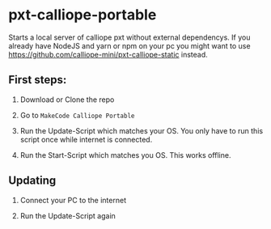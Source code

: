 # pxt-calliope-portable

Starts a local server of calliope pxt without external dependencys.
If you already have NodeJS and yarn or npm on your pc you might want to use https://github.com/calliope-mini/pxt-calliope-static instead.

## First steps:

1) Download or Clone the repo

2) Go to `MakeCode Calliope Portable`

3) Run the Update-Script which matches your OS. You only have to run this script once while internet is connected.

4) Run the Start-Script which matches you OS. This works offline.


## Updating

1) Connect your PC to the internet

2) Run the Update-Script again
